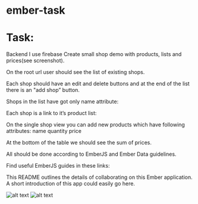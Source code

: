 # ember-task

# Task: 
Backend I use firebase 
Create small shop demo with products, lists and prices(see screenshot).

On the root url user should see the list of existing shops. 

Each shop should have an edit and delete buttons and at the end of the list there is an "add shop” button. 

Shops in the list have got only name attribute:


Each shop is a link to it’s product list:

On the single shop view you can add new products which have following attributes:
   name
   quantity
   price

At the bottom of the table we should see the sum of prices.

All should be done according to EmberJS and Ember Data guidelines.

Find useful EmberJS guides in these links:

This README outlines the details of collaborating on this Ember application.
A short introduction of this app could easily go here.

![alt text](https://preview.ibb.co/faNPhS/Ash2.jpg)
![alt text](https://preview.ibb.co/ip7PhS/Ash_3.jpg)

